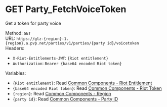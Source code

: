 <!-- This file is automatically generated! Do not edit it directly! See https://github.com/techchrism/valorant-api-docs/blob/trunk/contributing.md for more information. -->

# GET Party_FetchVoiceToken

Get a token for party voice  


Method: `GET`  
URL: `https://glz-{region}-1.{region}.a.pvp.net/parties/v1/parties/{party id}/voicetoken`  
Headers:
 - `X-Riot-Entitlements-JWT`: `{Riot entitlement}`
 - `Authorization`: `Bearer {base64 encoded Riot token}`

Variables:
 - `{Riot entitlement}`: Read [Common Components - Riot Entitlement](../common-components.md#riot-entitlement)
 - `{base64 encoded Riot token}`: Read [Common Components - Riot Token](../common-components.md#riot-token)
 - `{region}`: Read [Common Components - Region](../common-components.md#region)
 - `{party id}`: Read [Common Components - Party ID](../common-components.md#party-id)

